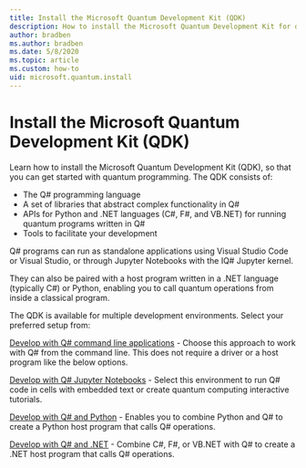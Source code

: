 ```yaml
---
title: Install the Microsoft Quantum Development Kit (QDK)
description: How to install the Microsoft Quantum Development Kit for different environments.
author: bradben
ms.author: bradben
ms.date: 5/8/2020
ms.topic: article
ms.custom: how-to
uid: microsoft.quantum.install
---
```


# Install the Microsoft Quantum Development Kit (QDK)

Learn how to install the Microsoft Quantum Development Kit (QDK), so that you can get started with quantum programming. The QDK consists of:

- The Q# programming language
- A set of libraries that abstract complex functionality in Q#
- APIs for Python and .NET languages (C#, F#, and VB.NET) for running quantum programs written in Q#
- Tools to facilitate your development

Q# programs can run as standalone applications using Visual Studio Code or Visual Studio, or through Jupyter Notebooks with the IQ# Jupyter kernel.

They can also be paired with a host program written in a .NET language (typically C#) or Python, enabling you to call quantum operations from inside a classical program.

The QDK is available for multiple development environments. Select your preferred setup from:

[Develop with Q# command line applications](xref:microsoft.quantum.install.standalone) - Choose this approach to work with Q# from the command line. This does not require a driver or a host program like the below options.

[Develop with Q# Jupyter Notebooks](xref:microsoft.quantum.install.jupyter) - Select this environment to run Q# code in cells with embedded text or create quantum computing interactive tutorials. 

[Develop with Q# and Python](xref:microsoft.quantum.install.python) - Enables you to combine Python and Q# to create a Python host program that calls Q# operations.

[Develop with Q# and .NET](xref:microsoft.quantum.install.cs) - Combine C#, F#, or VB.NET with Q# to create a .NET host program that calls Q# operations.
